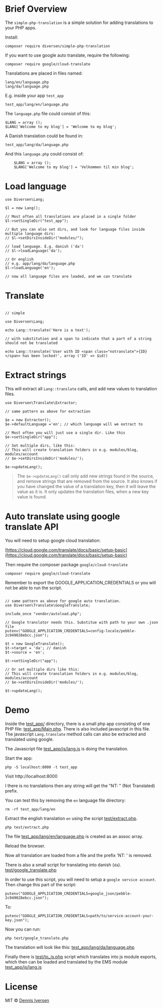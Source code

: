 # Brief Overview

The `simple-php-translation` is a simple solution for adding 
translations to your PHP apps.

Install: 

    composer require diversen/simple-php-translation

If you want to use google auto translate, require the following:

    composer require google/cloud-translate

Translations are placed in files named:

    lang/en/language.php
    lang/da/language.php

E.g. inside your app `test_app`

    test_app/lang/en/language.php

The `language.php` file could consist of this:

~~~.php
$LANG = array ();
$LANG['Welcome to my blog'] = 'Welcome to my blog';
~~~

A Danish translation could be found in: 

    test_app/lang/da/language.php

And this `language.php` could consist of: 

~~~.php
    $LANG = array ();
    $LANG['Welcome to my blog'] = 'Velkommen til min blog';
~~~

# Load language

~~~.php
use Diversen\Lang;

$l = new Lang();

// Most often all translations are placed in a single folder
$l->setSingleDir("test_app");

// But you can also set dirs, and look for language files inside multiple language dirs:
// $l->setDirsInsideDir("modules/");

// load language. E.g. danish ('da')
// $l->loadLanguage('da');

// Or english
// e.g. app/lang/da/language.php
$l->loadLanguage('en');

// now all language files are loaded, and we can translate
~~~

# Translate

~~~.php

// simple

use Diversen\Lang;

echo Lang::translate('Here is a text');

// with substitution and a span to indicate that a part of a string should not be translated

echo Lang::translate('User with ID <span class="notranslate">{ID}</span> has been locked!', array ('ID' => $id))

~~~

# Extract strings 

This will extract all `Lang::translate` calls, and add new values to translation files. 

~~~.php
use Diversen\Translate\Extractor;

// same pattern as above for extraction

$e = new Extractor();
$e->defaultLanguage ='en'; // which language will we extract to

// Most often you will just use a single dir. Like this
$e->setSingleDir("app");

// Set multiple dirs, like this:
// This will create translation folders in e.g. modules/blog, modules/account
// $e->setDirsInsideDir('modules/');

$e->updateLang();
~~~

> The `$e->updateLang()` call only add new strings found in the source, and remove
> strings that are removed from the source. It also knows if you have changed 
> the value of a translation key, then it will leave the value as it is. 
> It only updates the translation files, when a new key value is found.

# Auto translate using google translate API

You will need to setup google cloud translation: 

[https://cloud.google.com/translate/docs/basic/setup-basic](https://cloud.google.com/translate/docs/basic/setup-basic)

Then require the composer package `google/cloud-translate`

    composer require google/cloud-translate

Remember to export the GOOGLE_APPLICATION_CREDENTIALS or you will not be able to run the script. 

~~~.php

// same pattern as above for google auto translation.
use Diversen\Translate\GoogleTranslate;

include_once "vendor/autoload.php";

// Google translator needs this. Substitue with path to your own .json file  
putenv("GOOGLE_APPLICATION_CREDENTIALS=config-locale/pebble-2c949028ebcc.json");

$t = new GoogleTranslate();
$t->target = 'da'; // danish
$t->source = 'en';

$t->setSingleDir("app");

// Or set multiple dirs like this:
// This will create translation folders in e.g. modules/blog, modules/account
// $e->setDirsInsideDir('modules/');

$t->updateLang();

~~~

# Demo 

Inside the [test_app/](test_app/) directory, there is a small php app consisting of 
one PHP file: [test_app/Main.php](test_app/Main.php). There is also included javascript
in this file. The javascript `Lang.translate` method calls can also be extracted 
and translated using google. 

The Javascript file [test_app/js/lang.js](test_app/js/lang.js) is doing the translation. 

Start the app:

    php -S localhost:8000 -t test_app

Visit http://localhost:8000

I there is no translations then any string will get the "NT: " (Not Translated) prefix. 

You can test this by removing the `en` language file directory:

    rm -rf test_app/lang/en

Extract the english translation `en` using the script
[test/extract.php](test/extract.php).

    php test/extract.php

The file [test_app/lang/en/language.php](test_app/lang/en/language.php)
is created as an assoc array. 

Reload the browser. 

Now all translation are loaded from a file and the prefix 'NT: ' is 
removed. 

There is also a small script for translating into danish (`da`). 
[test/google_translate.php](test/google_translate.php)

In order to use this script, you will need to setup a `google service account`. 
Then change this part of the script: 

    putenv("GOOGLE_APPLICATION_CREDENTIALS=google_json/pebble-2c949028ebcc.json");

To: 

    putenv("GOOGLE_APPLICATION_CREDENTIALS=path/to/service-account-your-key.json");

Now you can run: 

    php test/google_translate.php

The translation will look like this:
[test_app/lang/da/language.php](test_app/lang/da/language.php)

Finally there is [test/to_js.php](test/to_js.php) script which translates into 
js module exports, which then can be loaded and translated by the EMS module
[test_app/js/lang.js](test_app/js/lang.js)

# License

MIT © [Dennis Iversen](https://github.com/diversen)


